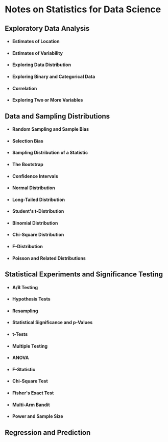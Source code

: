 # Notes on Statistics for Data Science

## Exploratory Data Analysis
- #### Estimates of Location
- #### Estimates of Variability
- #### Exploring Data Distribution
- #### Exploring Binary and Categorical Data
- #### Correlation
- #### Exploring Two or More Variables

## Data and Sampling Distributions
- #### Random Sampling and Sample Bias
- #### Selection Bias
- #### Sampling Distribution of a Statistic
- #### The Bootstrap
- #### Confidence Intervals
- #### Normal Distribution
- #### Long-Tailed Distribution
- #### Student's t-Distribution
- #### Binomial Distribution
- #### Chi-Square Distribution
- #### F-Distribution
- #### Poisson and Related Distributions

## Statistical Experiments and Significance Testing
- #### A/B Testing
- #### Hypothesis Tests
- #### Resampling
- #### Statistical Significance and p-Values
- #### t-Tests
- #### Multiple Testing
- #### ANOVA
- #### F-Statistic
- #### Chi-Square Test
- #### Fisher's Exact Test
- #### Multi-Arm Bandit
- #### Power and Sample Size

## Regression and Prediction



